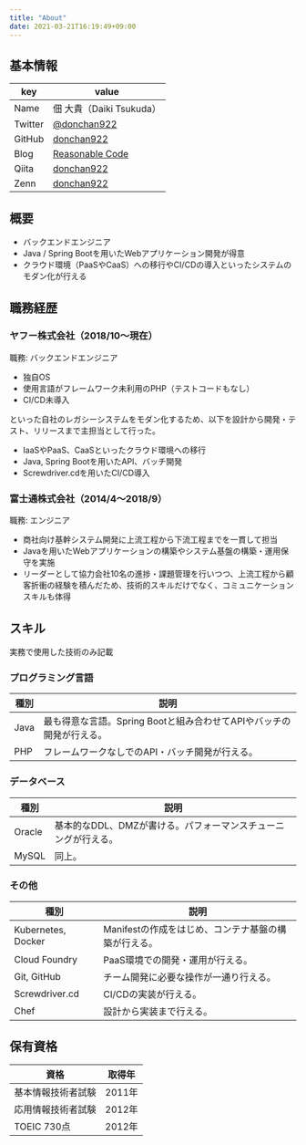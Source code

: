 ```yaml
---
title: "About"
date: 2021-03-21T16:19:49+09:00
---
```


## 基本情報
| key | value |
| --- | --- |
| Name | 佃 大貴（Daiki Tsukuda） |
| Twitter | [@donchan922](https://twitter.com/donchan922) |
| GitHub | [donchan922](https://github.com/donchan922) |
| Blog | [Reasonable Code](https://reasonable-code.com/) |
| Qiita | [donchan922](https://qiita.com/donchan922) |
| Zenn | [donchan922](https://zenn.dev/donchan922) |

## 概要
- バックエンドエンジニア
- Java / Spring Bootを用いたWebアプリケーション開発が得意
- クラウド環境（PaaSやCaaS）への移行やCI/CDの導入といったシステムのモダン化が行える

## 職務経歴
### ヤフー株式会社（2018/10〜現在）
職務: バックエンドエンジニア

- 独自OS
- 使用言語がフレームワーク未利用のPHP（テストコードもなし）
- CI/CD未導入

といった自社のレガシーシステムをモダン化するため、以下を設計から開発・テスト、リリースまで主担当として行った。

- IaaSやPaaS、CaaSといったクラウド環境への移行
- Java, Spring Bootを用いたAPI、バッチ開発
- Screwdriver.cdを用いたCI/CD導入

### 富士通株式会社（2014/4〜2018/9）
職務: エンジニア

- 商社向け基幹システム開発に上流工程から下流工程までを一貫して担当
- Javaを用いたWebアプリケーションの構築やシステム基盤の構築・運用保守を実施
- リーダーとして協力会社10名の進捗・課題管理を行いつつ、上流工程から顧客折衝の経験を積んだため、技術的スキルだけでなく、コミュニケーションスキルも体得

## スキル
実務で使用した技術のみ記載
### プログラミング言語
| 種別 | 説明 |
| --- | --- |
| Java | 最も得意な言語。Spring Bootと組み合わせてAPIやバッチの開発が行える。 |
| PHP | フレームワークなしでのAPI・バッチ開発が行える。 |

### データベース
| 種別 | 説明 |
| --- | --- |
| Oracle | 基本的なDDL、DMZが書ける。パフォーマンスチューニングが行える。 |
| MySQL | 同上。 |

### その他
| 種別 | 説明 |
| --- | --- |
| Kubernetes, Docker | Manifestの作成をはじめ、コンテナ基盤の構築が行える。 |
| Cloud Foundry | PaaS環境での開発・運用が行える。 |
| Git, GitHub | チーム開発に必要な操作が一通り行える。 |
| Screwdriver.cd | CI/CDの実装が行える。 |
| Chef | 設計から実装まで行える。 |

## 保有資格
| 資格 | 取得年 |
| --- | --- |
| 基本情報技術者試験 | 2011年 |
| 応用情報技術者試験 | 2012年 |
| TOEIC 730点 | 2012年 |
